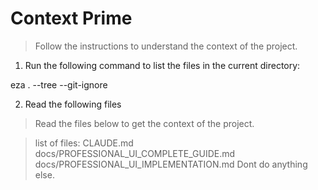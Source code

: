 # Context Prime
> Follow the instructions to understand the context of the project.

1. Run the following command to list the files in the current directory:

eza . --tree --git-ignore

2. Read the following files
> Read the files below to get the context of the project. 

> list of files:
CLAUDE.md
docs/PROFESSIONAL_UI_COMPLETE_GUIDE.md
docs/PROFESSIONAL_UI_IMPLEMENTATION.md
> Dont do anything else.
